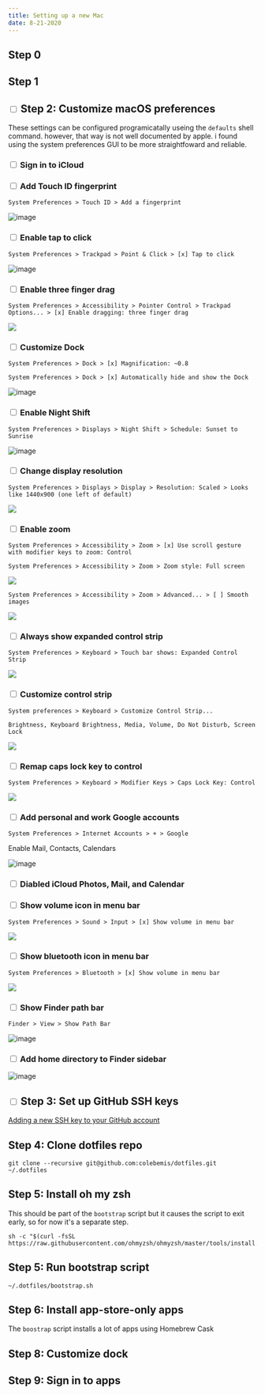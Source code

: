 ```yaml
---
title: Setting up a new Mac
date: 8-21-2020
---
```


## Step 0

## Step 1

## <input type="checkbox" /> Step 2: Customize macOS preferences

These settings can be configured programicatally useing the `defaults` shell command. however, that way is not well documented by apple. i found using the system preferences GUI to be more straightfoward and reliable.

### <input type="checkbox" /> Sign in to iCloud

### <input type="checkbox" /> Add Touch ID fingerprint

`System Preferences > Touch ID > Add a fingerprint`

![image](https://user-images.githubusercontent.com/4608155/90947010-4c94eb80-e3e7-11ea-8d86-08172ca3ff52.png)

### <input type="checkbox" /> Enable tap to click

`System Preferences > Trackpad > Point & Click > [x] Tap to click`

![image](https://user-images.githubusercontent.com/4608155/90945814-1c941b00-e3dc-11ea-97a3-f8a745ccf84e.png)

### <input type="checkbox" /> Enable three finger drag

`System Preferences > Accessibility > Pointer Control > Trackpad Options... > [x] Enable dragging: three finger drag`

![](https://firebasestorage.googleapis.com/v0/b/firescript-577a2.appspot.com/o/imgs%2Fapp%2Fcolebemis%2F0eRHHef7vg.png?alt=media&token=e6247cde-10e7-402d-8647-07795497b8fc)

### <input type="checkbox" /> Customize Dock

`System Preferences > Dock > [x] Magnification: ~0.8`

`System Preferences > Dock > [x] Automatically hide and show the Dock`

![image](https://user-images.githubusercontent.com/4608155/90946087-6bdb4b00-e3de-11ea-9c96-b348b18bf1ac.png)

### <input type="checkbox" /> Enable Night Shift

`System Preferences > Displays > Night Shift > Schedule: Sunset to Sunrise`

![image](https://user-images.githubusercontent.com/4608155/90946174-62061780-e3df-11ea-8a6f-9003f3f766ef.png)

### <input type="checkbox" /> Change display resolution

`System Preferences > Displays > Display > Resolution: Scaled > Looks like 1440x900 (one left of default)`

![](https://firebasestorage.googleapis.com/v0/b/firescript-577a2.appspot.com/o/imgs%2Fapp%2Fcolebemis%2FNiAbPXVVfT.png?alt=media&token=e367d1c4-6c78-4c90-b81b-29d4fd18f287)

### <input type="checkbox" /> Enable zoom

`System Preferences > Accessibility > Zoom > [x] Use scroll gesture with modifier keys to zoom: Control`

`System Preferences > Accessibility > Zoom > Zoom style: Full screen`

![](https://firebasestorage.googleapis.com/v0/b/firescript-577a2.appspot.com/o/imgs%2Fapp%2Fcolebemis%2FWOw1rTkoKA.png?alt=media&token=7dc0bfda-82ce-47b0-afd2-c1efd13af564)

`System Preferences > Accessibility > Zoom > Advanced... > [ ] Smooth images`

![](https://firebasestorage.googleapis.com/v0/b/firescript-577a2.appspot.com/o/imgs%2Fapp%2Fcolebemis%2FEM2hZ-SYje.png?alt=media&token=fc8f29b8-299d-475f-978d-cc3c2235129b)

### <input type="checkbox" /> Always show expanded control strip

`System Preferences > Keyboard > Touch bar shows: Expanded Control Strip`

![](https://firebasestorage.googleapis.com/v0/b/firescript-577a2.appspot.com/o/imgs%2Fapp%2Fcolebemis%2FpiVOHQk-c1.png?alt=media&token=2a989a46-1c49-4ce3-958b-755283bcd5ad)

### <input type="checkbox" /> Customize control strip

`System preferences > Keyboard > Customize Control Strip...`

`Brightness, Keyboard Brightness, Media, Volume, Do Not Disturb, Screen Lock`

![](https://firebasestorage.googleapis.com/v0/b/firescript-577a2.appspot.com/o/imgs%2Fapp%2Fcolebemis%2FbzyVA8NrSh.png?alt=media&token=f20b69e7-a305-4278-acdf-562227d02dc6)

### <input type="checkbox" /> Remap caps lock key to control

`System Preferences > Keyboard > Modifier Keys > Caps Lock Key: Control`

![](https://firebasestorage.googleapis.com/v0/b/firescript-577a2.appspot.com/o/imgs%2Fapp%2Fcolebemis%2FEMnWcSwRPo.png?alt=media&token=b7a9ced9-8a0d-4a6c-b6eb-4e17ff9e4594)

### <input type="checkbox" /> Add personal and work Google accounts

`System Preferences > Internet Accounts > + > Google`

Enable Mail, Contacts, Calendars

![image](https://user-images.githubusercontent.com/4608155/90946604-3a18b300-e3e3-11ea-9ecd-0e33d8fe9e2f.png)

### <input type="checkbox" /> Diabled iCloud Photos, Mail, and Calendar

### <input type="checkbox" /> Show volume icon in menu bar

`System Preferences > Sound > Input > [x] Show volume in menu bar`

![](https://firebasestorage.googleapis.com/v0/b/firescript-577a2.appspot.com/o/imgs%2Fapp%2Fcolebemis%2F-dnC0usooG.png?alt=media&token=a3503c08-d962-4761-9597-e3817e2ac2e2)

### <input type="checkbox" /> Show bluetooth icon in menu bar

`System Preferences > Bluetooth > [x] Show volume in menu bar`

![](https://firebasestorage.googleapis.com/v0/b/firescript-577a2.appspot.com/o/imgs%2Fapp%2Fcolebemis%2FsTCfvQZlqs.png?alt=media&token=1c2ce818-75f7-45f2-b74e-1dedba2858a4)

### <input type="checkbox" /> Show Finder path bar

`Finder > View > Show Path Bar`

![image](https://user-images.githubusercontent.com/4608155/90994450-9b6c8d80-e56d-11ea-8a27-0f09796a556b.png)

### <input type="checkbox" /> Add home directory to Finder sidebar

![image](https://user-images.githubusercontent.com/4608155/90946830-a7c5de80-e3e5-11ea-9428-a3168f5d71a4.png)

## <input type="checkbox" /> Step 3: Set up GitHub SSH keys

[Adding a new SSH key to your GitHub account](https://docs.github.com/en/github/authenticating-to-github/adding-a-new-ssh-key-to-your-github-account)

## Step 4: Clone dotfiles repo

```
git clone --recursive git@github.com:colebemis/dotfiles.git ~/.dotfiles
```

## Step 5: Install oh my zsh

This should be part of the `bootstrap` script but it causes the script to exit early, so for now it's a separate step.

```shell
sh -c "$(curl -fsSL https://raw.githubusercontent.com/ohmyzsh/ohmyzsh/master/tools/install.sh)"
```

## Step 5: Run bootstrap script

```shell
~/.dotfiles/bootstrap.sh
```

## Step 6: Install app-store-only apps

The `boostrap` script installs a lot of apps using Homebrew Cask

## Step 8: Customize dock

## Step 9: Sign in to apps
